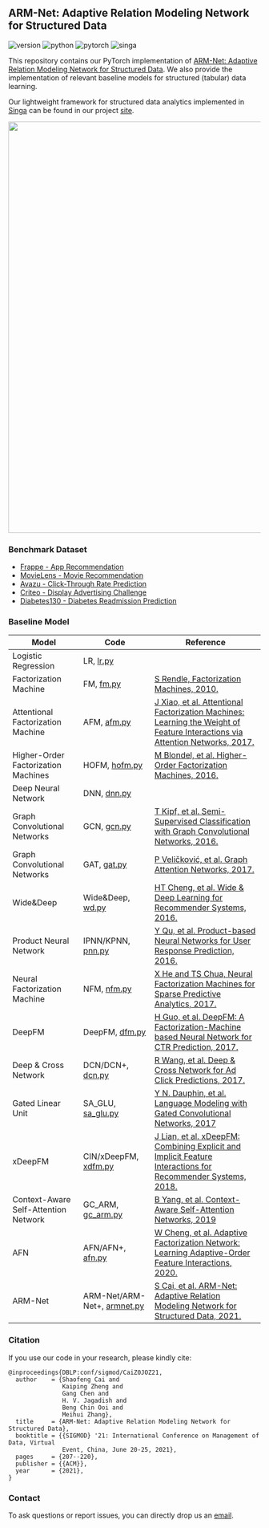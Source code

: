 ## ARM-Net: Adaptive Relation Modeling Network for Structured Data

![version](https://img.shields.io/badge/version-v1.0-green)
![python](https://img.shields.io/badge/python-3.8.3-blue)
![pytorch](https://img.shields.io/badge/pytorch-1.6.0-brightgreen)
![singa](https://img.shields.io/badge/singa-3.1.0-orange)

This repository contains our PyTorch implementation of [ARM-Net: Adaptive Relation Modeling Network for Structured Data](https://dl.acm.org/doi/10.1145/3448016.3457321).
We also provide the implementation of relevant baseline models for structured (tabular) data learning.

Our lightweight framework for structured data analytics implemented in [Singa](https://singa.incubator.apache.org/) can be found in our project [site](https://www.comp.nus.edu.sg/~dbsystem/armnet/).

<img src="https://user-images.githubusercontent.com/14588544/123823881-2659a980-d930-11eb-918e-dc3bfa83ad97.png" width="820" />


### Benchmark Dataset


* [Frappe - App Recommendation](https://www.baltrunas.info/research-menu/frappe)
* [MovieLens - Movie Recommendation](https://grouplens.org/datasets/movielens)
* [Avazu - Click-Through Rate Prediction](https://www.kaggle.com/c/avazu-ctr-prediction)
* [Criteo - Display Advertising Challenge](https://labs.criteo.com/2014/02/kaggle-display-advertising-challenge-dataset/)
* [Diabetes130 - Diabetes Readmission Prediction](https://archive.ics.uci.edu/ml/datasets/diabetes+130-us+hospitals+for+years+1999-2008)

### Baseline Model

| Model |  Code | Reference |
|-------|-----|-----------|
| Logistic Regression | LR, [lr.py](https://github.com/nusdbsystem/ARM-Net/blob/main/models/lr.py) | |
| Factorization Machine | FM, [fm.py](https://github.com/nusdbsystem/ARM-Net/blob/main/models/fm.py) | [S Rendle, Factorization Machines, 2010.](https://www.csie.ntu.edu.tw/~b97053/paper/Rendle2010FM.pdf) |
| Attentional Factorization Machine | AFM, [afm.py](https://github.com/nusdbsystem/ARM-Net/blob/main/models/afm.py) | [J Xiao, et al. Attentional Factorization Machines: Learning the Weight of Feature Interactions via Attention Networks, 2017.](https://arxiv.org/abs/1708.04617) |
| Higher-Order Factorization Machines | HOFM, [hofm.py](https://github.com/nusdbsystem/ARM-Net/blob/main/models/hofm.py) | [ M Blondel, et al. Higher-Order Factorization Machines, 2016.](https://dl.acm.org/doi/10.5555/3157382.3157473) |
| Deep Neural Network | DNN, [dnn.py](https://github.com/nusdbsystem/ARM-Net/blob/main/models/dnn.py) | |
| Graph Convolutional Networks | GCN, [gcn.py](https://github.com/nusdbsystem/ARM-Net/blob/main/models/gcn.py) | [T Kipf, et al. Semi-Supervised Classification with Graph Convolutional Networks, 2016.](https://arxiv.org/abs/1609.02907)|
| Graph Convolutional Networks | GAT, [gat.py](https://github.com/nusdbsystem/ARM-Net/blob/main/models/gat.py) | [P Veličković, et al. Graph Attention Networks, 2017.](https://arxiv.org/abs/1710.10903)|
| Wide&Deep | Wide&Deep, [wd.py](https://github.com/nusdbsystem/ARM-Net/blob/main/models/wd.py) | [HT Cheng, et al. Wide & Deep Learning for Recommender Systems, 2016.](https://arxiv.org/abs/1606.07792) |
| Product Neural Network | IPNN/KPNN, [pnn.py](https://github.com/nusdbsystem/ARM-Net/blob/main/models/pnn.py) | [Y Qu, et al. Product-based Neural Networks for User Response Prediction, 2016.](https://arxiv.org/abs/1611.00144) |
| Neural Factorization Machine | NFM, [nfm.py](https://github.com/nusdbsystem/ARM-Net/blob/main/models/nfm.py) | [X He and TS Chua, Neural Factorization Machines for Sparse Predictive Analytics, 2017.](https://arxiv.org/abs/1708.05027) |
| DeepFM | DeepFM, [dfm.py](https://github.com/nusdbsystem/ARM-Net/blob/main/models/dfm.py) | [H Guo, et al. DeepFM: A Factorization-Machine based Neural Network for CTR Prediction, 2017.](https://arxiv.org/abs/1703.04247) |
| Deep & Cross Network | DCN/DCN+, [dcn.py](https://github.com/nusdbsystem/ARM-Net/blob/main/models/dcn.py) | [R Wang, et al. Deep & Cross Network for Ad Click Predictions, 2017.](https://arxiv.org/abs/1708.05123) |
| Gated Linear Unit | SA_GLU, [sa_glu.py](https://github.com/nusdbsystem/ARM-Net/blob/main/models/sa_glu.py) | [Y N. Dauphin, et al. Language Modeling with Gated Convolutional Networks, 2017](https://arxiv.org/abs/1612.08083) |
| xDeepFM | CIN/xDeepFM, [xdfm.py](https://github.com/nusdbsystem/ARM-Net/blob/main/models/xdfm.py) | [J Lian, et al. xDeepFM: Combining Explicit and Implicit Feature Interactions for Recommender Systems, 2018.](https://arxiv.org/abs/1803.05170) |
| Context-Aware Self-Attention Network | GC_ARM, [gc_arm.py](https://github.com/nusdbsystem/ARM-Net/blob/main/models/gc_arm.py) | [B Yang, et al. Context-Aware Self-Attention Networks, 2019](https://arxiv.org/abs/1902.05766) |
| AFN | AFN/AFN+, [afn.py](https://github.com/nusdbsystem/ARM-Net/blob/main/models/afn.py) | [W Cheng, et al. Adaptive Factorization Network: Learning Adaptive-Order Feature Interactions, 2020.](https://arxiv.org/abs/1909.03276) |
| ARM-Net | ARM-Net/ARM-Net+, [armnet.py](https://github.com/nusdbsystem/ARM-Net/blob/main/models/armnet.py) | [S Cai, et al. ARM-Net: Adaptive Relation Modeling Network for Structured Data, 2021.](https://dl.acm.org/doi/10.1145/3448016.3457321) |


### Citation

If you use our code in your research, please kindly cite:
```
@inproceedings{DBLP:conf/sigmod/CaiZ0JOZ21,
  author    = {Shaofeng Cai and
               Kaiping Zheng and
               Gang Chen and
               H. V. Jagadish and
               Beng Chin Ooi and
               Meihui Zhang},
  title     = {ARM-Net: Adaptive Relation Modeling Network for Structured Data},
  booktitle = {{SIGMOD} '21: International Conference on Management of Data, Virtual
               Event, China, June 20-25, 2021},
  pages     = {207--220},
  publisher = {{ACM}},
  year      = {2021},
}
```

### Contact
To ask questions or report issues, you can directly drop us an [email](mailto:shaofeng@comp.nus.edu.sg).

